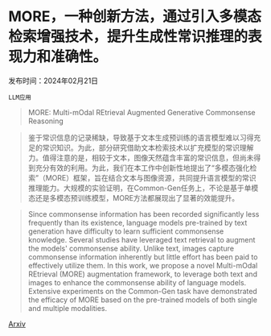 # MORE，一种创新方法，通过引入多模态检索增强技术，提升生成性常识推理的表现力和准确性。

发布时间：2024年02月21日

`LLM应用`

> MORE: Multi-mOdal REtrieval Augmented Generative Commonsense Reasoning

> 鉴于常识信息的记录稀缺，导致基于文本生成预训练的语言模型难以习得充足的常识知识。为此，部分研究借助文本检索技术以扩充模型的常识理解力。值得注意的是，相较于文本，图像天然蕴含丰富的常识信息，但尚未得到充分有效的利用。为此，我们在本工作中创新性地提出了“多模态强化检索”（MORE）框架，旨在结合文本与图像资源，共同提升语言模型的常识推理能力。大规模的实验证明，在Common-Gen任务上，不论是基于单模态还是多模态预训练模型，MORE方法都展现出了显著的效能提升。

> Since commonsense information has been recorded significantly less frequently than its existence, language models pre-trained by text generation have difficulty to learn sufficient commonsense knowledge. Several studies have leveraged text retrieval to augment the models' commonsense ability. Unlike text, images capture commonsense information inherently but little effort has been paid to effectively utilize them. In this work, we propose a novel Multi-mOdal REtrieval (MORE) augmentation framework, to leverage both text and images to enhance the commonsense ability of language models. Extensive experiments on the Common-Gen task have demonstrated the efficacy of MORE based on the pre-trained models of both single and multiple modalities.

[Arxiv](https://arxiv.org/abs/2402.13625)